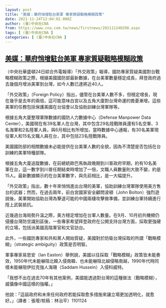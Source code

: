 ```yaml
---
layout: post
title: "美媒：華府悄增駐台美軍 專家質疑戰略模糊政策"
date: 2021-11-24T12:04:02.000Z
author: (臺)中央社CNA
from: https://www.cna.com.tw/news/firstnews/202111240298.aspx
tags: [ (臺)中央社CNA ]
categories: [ (臺)中央社CNA ]
---
```

<!--1637755442000-->
[美媒：華府悄增駐台美軍 專家質疑戰略模糊政策](https://www.cna.com.tw/news/firstnews/202111240298.aspx)
------

<div>
<div></div><div><p>（中央社華盛頓24日綜合外電報導）「外交政策」報導，國防專家質疑美國對台戰略模糊政策之際，根據美國國防部最新數據，在台美軍數量穩定成長，拜登政府過去幾個月增派美軍到台灣，如今人數已達將近40人。</p><p>「外交政策」（Foreign Policy）指出，儘管在台美軍人數不多，但穩定增長，現在幾乎是去年的兩倍，這可能意味白宮以及五角大廈對台灣命運的擔憂漸增。這些美軍的任務包括保護美國在台協會以及協助訓練台灣軍隊等。</p><p>根據五角大廈整理軍隊數據的國防人力數據中心（Defense Manpower Data Center），美國現在有39名軍人在台灣，其中包含29名陸戰隊員還有5名空軍、3名海軍和2名陸軍人員，與6月相比有所增加，當時數據中心通報，有30名美軍現役軍人和15名文職人員在台，其中包括23名陸戰隊員。</p><p>美國國防部的相關數據未必能提供在台美軍人數的全貌，因為不清楚是否包括在台訓練的美軍特種部隊。</p><p>根據五角大廈追蹤數據，在前總統歐巴馬執政晚期到川普政府早期，約有10名美軍在台，這一數字到川普任期結束時增加了一倍，文職人員數量則大致不變，約是15人。最新數據顯示的在台美軍數字，與先前相比，是一大幅提升。</p><p>「外交政策」指出，數十年來悄悄進出台灣的美軍，協助訓練台灣軍隊使用美方售台的武器；然而，在過去兩年，前白宮國家安全顧問波頓（John Bolton）強烈遊說後，美軍開始協助台灣為擊退可能的中國兩棲攻擊做準備，並訓練台軍持續進行陸上武裝抵抗。</p><p>近幾週台海局勢升溫之際，美方穩定增加在台軍人數量。在9月、10月初共機頻仍侵擾台灣防空識別區後，一些專家希望拜登政府在公開支持台灣方面，採取更強硬的立場，包括派美國高階軍官和文官訪台。</p><p>此外，一些國防專家和共和黨人開始質疑，美國對於防衛台灣採取的所謂「戰略模糊」（strategic ambiguity）政策是否明智。</p><p>軍事專家易思安（Ian Easton）舉例說，美國以往採取「戰略模糊」政策皆未能奏效，1950年代未能嚇阻北韓入侵南韓、也未能嚇阻北越侵略南越，1990年代時同樣未能嚇阻伊拉克強人海珊（Saddam Hussein）入侵科威特。</p><p>「我想不出在過去70年有其他案例，美國能透過對台灣的這種做法（戰略模糊），威懾像中國這樣的強權。」</p><p>他說：「這屆政府和未來任何政府若能採取愈多措施來讓立場更加透明化，就愈好。」（譯者：張璦/核稿：林治平）1101124</p></div>
</div>

